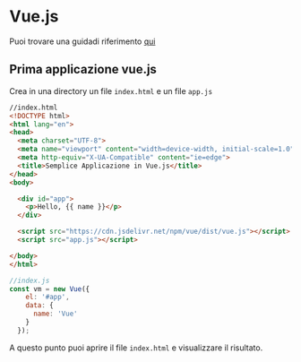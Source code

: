 # Vue.js

Puoi trovare una guidadi riferimento [qui](https://www.mrw.it/javascript/introduzione-vue-js_13071.html)

## Prima applicazione vue.js

Crea in una directory un file `index.html` e un file `app.js`

```html
//index.html
<!DOCTYPE html>
<html lang="en">
<head>
  <meta charset="UTF-8">
  <meta name="viewport" content="width=device-width, initial-scale=1.0">
  <meta http-equiv="X-UA-Compatible" content="ie=edge">
  <title>Semplice Applicazione in Vue.js</title>
</head>
<body>

  <div id="app">
    <p>Hello, {{ name }}</p>
  </div>

  <script src="https://cdn.jsdelivr.net/npm/vue/dist/vue.js"></script>
  <script src="app.js"></script>

</body>
</html>
```

```javascript
//index.js
const vm = new Vue({
    el: '#app',
    data: {
      name: 'Vue'
    }
  });
```

A questo punto puoi aprire il file `index.html` e visualizzare il risultato.
